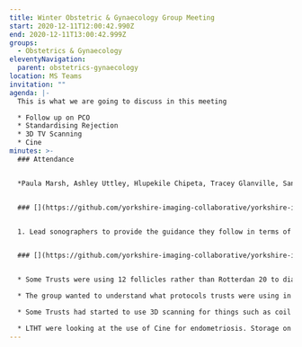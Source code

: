 ```yaml
---
title: Winter Obstetric & Gynaecology Group Meeting
start: 2020-12-11T12:00:42.990Z
end: 2020-12-11T13:00:42.999Z
groups:
  - Obstetrics & Gynaecology
eleventyNavigation:
  parent: obstetrics-gynaecology
location: MS Teams
invitation: ""
agenda: |-
  This is what we are going to discuss in this meeting

  * Follow up on PCO
  * Standardising Rejection
  * 3D TV Scanning
  * Cine
minutes: >-
  ### Attendance


  *Paula Marsh, Ashley Uttley, Hlupekile Chipeta, Tracey Glanville, Sandra Morrissey, Gary Cooper*


  ### [](https://github.com/yorkshire-imaging-collaborative/yorkshire-imaging-collaborative.github.io/blob/master/src/meetings/2020-12-11-ObsGynae.md#actions)Actions


  1. Lead sonographers to provide the guidance they follow in terms of rejection \[new for Paula Marsh]


  ### [](https://github.com/yorkshire-imaging-collaborative/yorkshire-imaging-collaborative.github.io/blob/master/src/meetings/2020-12-11-ObsGynae.md#key-discussion-points)Key Discussion Points


  * Some Trusts were using 12 follicles rather than Rotterdan 20 to diagnose polycystic ovaries.

  * The group wanted to understand what protocols trusts were using in order to standardise rejection and produce a minimum baseline.

  * Some Trusts had started to use 3D scanning for things such as coil placement.

  * LTHT were looking at the use of Cine for endometriosis. Storage on PACS could be an issue, so an idea of video length would be helpful.
---
```

